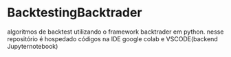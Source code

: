 # BacktestingBacktrader 
algoritmos de backtest  utilizando o framework  backtrader em python.
nesse repositório  é hospedado códigos na IDE google colab e  VSCODE(backend Jupyternotebook)

